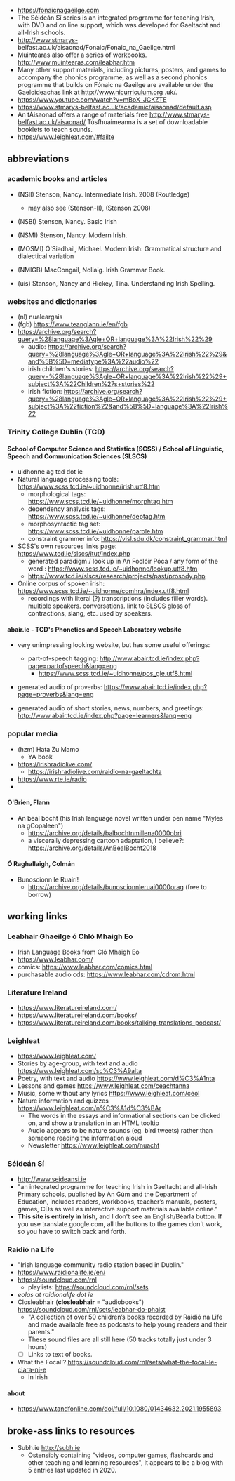 - <https://fonaicnagaeilge.com>
- The Séideán Sí series is an integrated programme for teaching Irish, with DVD and on line support, which was developed for Gaeltacht and all-Irish schools.
- <http://www.stmarys-> belfast.ac.uk/aisaonad/Fonaic/Fonaic_na_Gaeilge.html
- Muintearas also offer a series of workbooks. <http://www.muintearas.com/leabhar.htm>
- Many other support materials, including pictures, posters, and games to accompany the phonics programme, as well as a second phonics programme that builds on Fónaic na Gaeilge are available under the Gaeloideachas link at <http://www.nicurriculum.org> .uk/.
- <https://www.youtube.com/watch?v=mBoX_JCKZTE>
- <https://www.stmarys-belfast.ac.uk/academic/aisaonad/default.asp>
- An tÁisaonad offers a range of materials free <http://www.stmarys-belfast.ac.uk/aisaonad/> Túsfhuaimeanna is a set of downloadable booklets to teach sounds.
- <https://www.leighleat.com/#failte>

## abbreviations

### academic books and articles

- (NSII) Stenson, Nancy. Intermediate Irish. 2008 (Routledge)
  - may also see  (Stenson-II), (Stenson 2008)
- (NSBI) Stenson, Nancy. Basic Irish
- (NSMI) Stenson, Nancy. Modern Irish.
- (MOSMI) Ó'Siadhail, Michael. Modern Irish: Grammatical structure and dialectical variation
- (NMIGB) MacCongail, Nollaig. Irish Grammar Book.

- (uis) Stanson, Nancy and Hickey, Tina. Understanding Irish Spelling.

### websites and dictionaries

- (nl) nualeargais
- (fgb) <https://www.teanglann.ie/en/fgb>
- <https://archive.org/search?query=%28language%3Agle+OR+language%3A%22Irish%22%29>
  - audio: <https://archive.org/search?query=%28language%3Agle+OR+language%3A%22Irish%22%29&and%5B%5D=mediatype%3A%22audio%22>
  - irish children's stories: <https://archive.org/search?query=%28language%3Agle+OR+language%3A%22Irish%22%29+subject%3A%22Children%27s+stories%22>
  - irish fiction: <https://archive.org/search?query=%28language%3Agle+OR+language%3A%22Irish%22%29+subject%3A%22fiction%22&and%5B%5D=language%3A%22Irish%22>
  
### Trinity College Dublin (TCD)

#### School of Computer Science and Statistics (SCSS) / School of Linguistic, Speech and Communication Sciences (SLSCS)

- uidhonne ag tcd dot ie
- Natural language processing tools: <https://www.scss.tcd.ie/~uidhonne/irish.utf8.htm>
  - morphological tags: <https://www.scss.tcd.ie/~uidhonne/morphtag.htm>
  - dependency analysis tags: <https://www.scss.tcd.ie/~uidhonne/deptag.htm>
  - morphosyntactic tag set: <https://www.scss.tcd.ie/~uidhonne/parole.htm>
  - constraint grammer info: <https://visl.sdu.dk/constraint_grammar.html>
- SCSS's own resources links page: <https://www.tcd.ie/slscs/itut/index.php>
  - generated paradigm / look up in An Foclóir Póca / any form of the word : <https://www.scss.tcd.ie/~uidhonne/lookup.utf8.htm>
  - <https://www.tcd.ie/slscs/research/projects/past/prosody.php>
- Online corpus of spoken irish: <https://www.scss.tcd.ie/~uidhonne/comhra/index.utf8.html>
  - recordings with literal (?) transcriptions (includes filler words). multiple speakers. conversations. link to SLSCS gloss of contractions, slang, etc. used by speakers.

#### abair.ie - TCD's Phonetics and Speech Laboratory website

- very unimpressing looking website, but has some useful offerings:
  - part-of-speech tagging: <http://www.abair.tcd.ie/index.php?page=partofspeech&lang=eng>
    - <https://www.scss.tcd.ie/~uidhonne/pos_gle.utf8.html>

- generated audio of proverbs: <https://www.abair.tcd.ie/index.php?page=proverbs&lang=eng>
- generated audio of short stories, news, numbers, and greetings: <http://www.abair.tcd.ie/index.php?page=learners&lang=eng>

### popular media

- (hzm) Hata Zu Mamo
  - YA book
- <https://irishradiolive.com/>
  - <https://irishradiolive.com/raidio-na-gaeltachta>
- <https://www.rte.ie/radio>
-

#### O'Brien, Flann

- An beal bocht (his Irish language novel written under pen name "Myles na gCopaleen")
  - <https://archive.org/details/balbochtnmillena0000obri>
  - a viscerally depressing cartoon adaptation, I believe?: <https://archive.org/details/AnBealBocht2018>

#### Ó Raghallaigh, Colmán

- Bunoscionn le Ruairí!
  - <https://archive.org/details/bunoscionnleruai0000orag> (free to borrow)

## working links

### Leabhair Ghaeilge ó Chló Mhaigh Eo

- Irish Language Books from Cló Mhaigh Eo
- <https://www.leabhar.com/>
- comics: <https://www.leabhar.com/comics.html>
- purchasable audio cds: <https://www.leabhar.com/cdrom.html>

### Literature Ireland

- <https://www.literatureireland.com/>
- <https://www.literatureireland.com/books/>
- <https://www.literatureireland.com/books/talking-translations-podcast/>

### Leighleat

- <https://www.leighleat.com/>
- Stories by age-group, with text and audio <https://www.leighleat.com/sc%C3%A9alta>
- Poetry, with text and audio <https://www.leighleat.com/d%C3%A1nta>
- Lessons and games <https://www.leighleat.com/ceachtanna>
- Music, some without any lyrics <https://www.leighleat.com/ceol>
- Nature information and quizzes <https://www.leighleat.com/n%C3%A1d%C3%BAr>
  - The words in the essays and informational sections can be clicked on, and show a translation in an HTML tooltip
  - Audio appears to be nature sounds (eg. bird tweets) rather than someone reading the information aloud
  - Newsletter <https://www.leighleat.com/nuacht>

### Séideán Sí

- <http://www.seideansi.ie>
- "an integrated programme for teaching Irish in Gaeltacht and all-Irish Primary schools, published by An Gúm and the Department of Education, includes readers, workbooks, teacher’s manuals, posters, games, CDs as well as interactive support materials available online."
- **This site is entirely in Irish**, and I don't see an English/Béarla button. If you use translate.google.com, all the buttons to the games don't work, so you have to switch back and forth.

### Raidió na Life

- "Irish language community radio station based in Dublin."
- <https://www.raidionalife.ie/en/>  
- <https://soundcloud.com/rnl>
  - playlists: <https://soundcloud.com/rnl/sets>
- *eolas at raidionalife dot ie*
- Closleabhair (**closleabhair** = "audiobooks") <https://soundcloud.com/rnl/sets/leabhar-do-phaist>
  - "A collection of over 50 children’s books recorded by Raidió na Life and made available free as podcasts to help young readers and their parents."
  - These sound files are all still here (50 tracks totally just under 3 hours)
  - [ ] Links to text of books.
- What the Focal!? <https://soundcloud.com/rnl/sets/what-the-focal-le-ciara-ni-e>
  - In Irish

#### about

- <https://www.tandfonline.com/doi/full/10.1080/01434632.2021.1955893>

## broke-ass links to resources

- Subh.ie <http://subh.ie>
  - Ostensibly containing "videos, computer games, flashcards and other teaching and learning resources", it appears to be a blog with 5 entries last updated in 2020.
